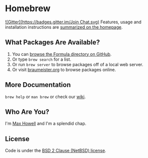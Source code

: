 Homebrew
========
[![Gitter](https://badges.gitter.im/Join Chat.svg)](https://gitter.im/hikonori07/homebrew?utm_source=badge&utm_medium=badge&utm_campaign=pr-badge&utm_content=badge)
Features, usage and installation instructions are [summarized on the homepage][home].

What Packages Are Available?
----------------------------
1. You can [browse the Formula directory on GitHub][formula].
2. Or type `brew search` for a list.
3. Or run `brew server` to browse packages off of a local web server.
4. Or visit [braumeister.org][braumeister] to browse packages online.

More Documentation
------------------
`brew help` or `man brew` or check our [wiki][].

Who Are You?
------------
I'm [Max Howell][mxcl] and I'm a splendid chap.

License
-------
Code is under the [BSD 2 Clause (NetBSD) license][license].

[home]:http://brew.sh
[wiki]:http://wiki.github.com/Homebrew/homebrew
[mxcl]:http://twitter.com/mxcl
[formula]:http://github.com/Homebrew/homebrew/tree/master/Library/Formula/
[braumeister]:http://braumeister.org
[license]:https://github.com/Homebrew/homebrew/tree/master/Library/Homebrew/LICENSE
